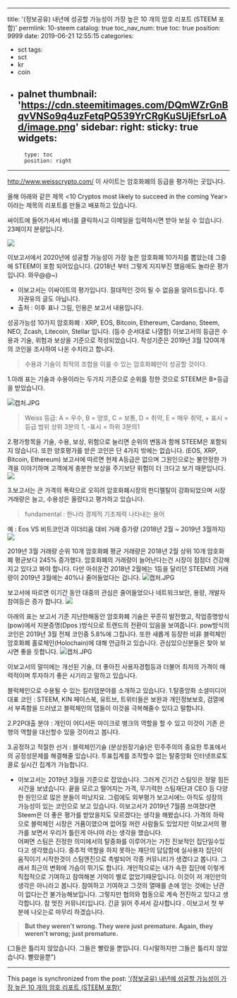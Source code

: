 
---
title: '(정보공유) 내년에 성공할 가능성이 가장 높은 10 개의 암호 리포트 (STEEM 포함)'
permlink: 10-steem
catalog: true
toc_nav_num: true
toc: true
position: 9999
date: 2019-06-21 12:55:15
categories:
- sct
tags:
- sct
- kr
- coin
- palnet
thumbnail: 'https://cdn.steemitimages.com/DQmWZrGnBqvVNSo9q4uzFetqPQ539YrCRgKuSUjEfsrLoAd/image.png'
sidebar:
    right:
        sticky: true
widgets:
    -
        type: toc
        position: right
---


http://www.weisscrypto.com/ 이 사이트는 암호화폐의 등급을 평가하는 곳입니다. 

올해 아래와 같은 제목 <10 Cryptos most likely to succeed in the coming Year> 이라는 제목의 리포트를 만들고 배포하고 있습니다. 

싸이트에 들어가셔서 베너를 클릭하시고 이메일을 입력하시면 받아 보실 수 있습니다. 
23페이지 분량입니다. 

![](https://cdn.steemitimages.com/DQmWZrGnBqvVNSo9q4uzFetqPQ539YrCRgKuSUjEfsrLoAd/image.png)

이보고서에서 2020년에 성공할 가능성이 가장 높은 암호화폐 10가지를 뽑았는데 그중에 STEEM이 포함 되어있습니다. (2018년 부터 그렇게 지지부진 했음에도 놀라운 평가입니다.  와우@@~)

* 이보고서는 이싸이트의 평가입니다. 절대적인 것이 될 수 없음을 알려드립니다. 투자권유의 글도 아닙니다. 
* 출처 : 이후 표나 그림, 인용은 보고서 내용입니다. 

성공가능성 10가지 암호화폐 : XRP, EOS, Bitcoin, Ethereum, Cardano, Steem, NEO, Zcash, Litecoin, Stellar 입니다. (등수 순서대로 나열함)
이보고서의 등급은 수용과 기술, 위험과 보상을 기준으로 작성되었습니다.  작성기준은 2019년 3월 120여개의 코인을 조사하여 나온 수치라고 합니다. 

>수용과 기술이 최적의 조합을 이룰 수 있는 암호화폐만이 성공할 것이다.

1.아래 표는 기술과 수용이라는 두가지 기준으로 순위를 정한 것으로 STEEM은 B+등급을 받았습니다. 

![캡처.JPG](https://cdn.steemitimages.com/DQmWRMLVTZeUQv9edA9KGqCmMZhjSeVLzz4nCP3XNfosYrz/%EC%BA%A1%EC%B2%98.JPG)

>Weiss 등급: A = 우수, B = 양호, C = 보통, D = 취약, E = 매우 취약, + 표시 = 등급 범위 상위 3분의 1, -표시 = 하위 3분의1


2.평가항목을 기술, 수용, 보상, 위험으로 늘리면 순위의 변동과 함께 STEEM은 포함되지 않습니다. 또한 양호평가를 받은 코인은 단 4가지 밖에는 없습니다. (EOS, XRP, Bitcoin, Ethereum)
보고서에 따르면 현제 A등급은 없으며 그원인으로는 불안정한 가격을 이야기하며 고객에게 충분한 보상을 주기보단 위험이 더 크다고 보기 때문입니다. 
![](https://cdn.steemitimages.com/DQmcqRstn7ygF82dnC9jBsB5tpXtwC7wmyaoKSg7p5uE55N/image.png)

3.보고서는 큰 가격의 폭락으로 오히려 암호화폐시장의 펀디멜탈이 강화되었으며 시장거래량은 늘고, 수용성은 올랐다고 평가하고 있습니다. 
>fundamental : 한나라 경제적 기초체력 나타내는 용어

예 : Eos VS 비트코인과 이더리움 대비 거래 증가량 (2018년 2월 ~ 2019년 3월까지)
![](https://cdn.steemitimages.com/DQmW1N28mkztdnx3iG6YxN1eAw8L45x2BwYutJjEpnsJeQV/image.png)

2019년 3월 거래량 순위 10개 암호화폐 평균 거래량은 2018년 2월 상위 10개 암호화폐 평균보다 245% 증가했다.
암호화폐의 거래량이 늘어난다는건 시장이 점점더 건강해지고 있다고 봐야 합니다. 다만 아쉬운건 2018년 2월에는 1등을 달리던 STEEM의 거래량이 2019년 3월에는 40%나 줄어들었다는 겁니다. 
![캡처.JPG](https://cdn.steemitimages.com/DQmZ9J8B6zYDA5T55ernbBKUZz54xQzRCTwFdMNgQYNBzzm/%EC%BA%A1%EC%B2%98.JPG)

보고서에 따르면 이기간 동안 대중의 관심은 줄어들었으나 네트워크보안, 용량, 개발자참여등은 증가 합니다. 
![](https://cdn.steemitimages.com/DQmUA7ZFs65vtsZFzUmHr8LCG2zdpPYTifZCL5RR8uTXpvf/image.png)

아래의 표는 보고서 기준 지난한해동안 암호화폐 기술은 꾸준히 발전했고, 작업증명방식(pow)에서 지분증명(Dpos )방식으로 트랜드의 전환이 있음을 보여줍니다.  pow방식의 코인은 2019년 3월 전체 코인중 5.8%에 그칩니다. 또한 새롭게 등장한  비非 블럭체인 암호화폐 홀로체인(Holochain)에 대해 언급하고 있습니다. 관심있으신분들은 찾아 보시면 좋을 듯합니다. 
![캡처.JPG](https://cdn.steemitimages.com/DQmQLC9QNdiG8KQqVes3JH7XacTZLT8FVjoXTPGrzeUe6hB/%EC%BA%A1%EC%B2%98.JPG)


이보고서의 말미에는 개선된 기술, 더 좋아진 사용자경험등과 더불어 최저의 가격이 매력적이며 투자하기 좋은 시기라고 말하고 있습니다. 

블럭체인으로 수용될 수 있는 킬러댑분야를 소개하고 있습니다. 
1.탈중앙화 소셜미디어 대표 코인 :  STEEM, KIN
페이스북, 유트브, 트위터들은  보완과 개인정보보호, 검열에서 부족함을 드러냈고 블럭체인의 댑들이 이것을 극복해줄수 있다고 말합니다.  

2.P2P대출  분야 : 개인이 어디서든 마이크로 뱅크의 역할을 할 수 있고 이것이 기존 은행의 역할을 대신할수 있을 것이라고 봅니다. 

3.공정하고 적절한 선거 : 블럭체인기술 (분상원장기술)은 민주주의의 중요한 투표에서의 공정성문제를 해결해줄 있습니다. 투표집계를 조작할수 없는 탈중앙화 인터넷프로토콜로 실시간 집계가 가능합니다. 



* 이보고서는 2019년 3월을 기준으로 잡았습니다. 그러게 긴기간 스팀잇은 정말 힘든 시간을 보냈습니다. 끝을 모르고 떨어지는 가격, 무기력한 스팀재단과 CEO 등 다양한 원인으로 많은 분들이 떠났지요. 그럼에도 외부평가 보고서에느 아직도 성장의 가능성이 있는 코인으로 보고 있습니다. 이보고서가 2019년 7월쯤 쓰여졌다면 Steem은 더 좋은 평가를 받았을지도 모르겠다는 생각을 해봤습니다.  가격의 하락으로 블럭체인 시장은 거품이였으며 없어질 꺼란 사람들도 있었지만 이보고서의 평가를 보면서 우리가 틀린게 아니야 라는 생각을 했습니다.  
어쩌면 스팀은 진정한 의미에서의 탈중화를 이루어가는 가진 진보적인 집단일수있다고 생각했습니다. 중추적 역할을 하지 못하는 재단의 답답함에 실사용자 집단이 움직이기 시작한것이 스팀엔진으로 촉발되어 각종 커뮤니티가 생겼다고 봅니다.  그래서 최근의 변화에 가슴이 뛰기도 합니다. 개인적으로는 내가 속한 집단에 이렇게 직접적으로 기여하고 참여해본 기억이 별로 없었기때문입니다.  이것이 저 개인만의 생각은 아니라고 봅니다. 
참여하고 기여하고 그것의 열매를 손에 얻는 것에는 난관이 없다는건 불가능해보입니다. 그렇지만 협의와 협동으로 계속 전진하고 있다고 생각합니다. 참 멋진 커뮤니티입니다. 긴글 읽어 주셔서 감사합니다 . 이보고서 첫 부분에 나오는로 마무리 하겠습니다. 

>**But they weren't wrong. They were just premature. Again, they weren't wrong;  just premature.**

(그들은 틀리지 않았습니다. 그들은 빨랐을 뿐입니다. 다시말하지만 그들은 틀리지 않았습니다. 빨랐을뿐")

- - -

This page is synchronized from the post: ['(정보공유) 내년에 성공할 가능성이 가장 높은 10 개의 암호 리포트 (STEEM 포함)'](https://steemit.com/@kingbit/10-steem)
